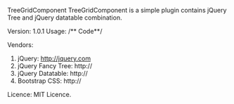TreeGridComponent
TreeGridComponent is a simple plugin contains jQuery Tree and jQuery datatable combination.

Version: 1.0.1
Usage:
/** Code**/

Vendors:
1) jQuery: http://jquery.com
2) jQuery Fancy Tree: http://
3) jQuery Datatable: http://
4) Bootstrap CSS: http://

Licence:
MIT Licence.


